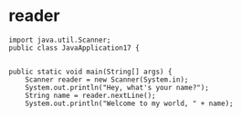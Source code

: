 # reader
    import java.util.Scanner;
    public class JavaApplication17 {

 
    public static void main(String[] args) {
        Scanner reader = new Scanner(System.in);
        System.out.println("Hey, what's your name?");
        String name = reader.nextLine();
        System.out.println("Welcome to my world, " + name);
